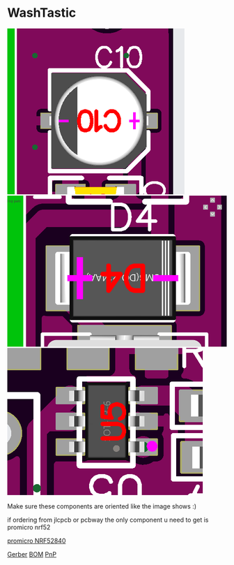 # WashTastic

![capacitor orientation](./capacitor_orientation.png)
![diode orientation](./diode_orientation.png)
![ic orientation](./ic_orientation.png)

Make sure these components are oriented like the image shows :)

if ordering from jlcpcb or pcbway the only component u need to get is promicro nrf52

[promicro NRF52840](https://vi.aliexpress.com/item/1005007040333351.html)


[Gerber](./Gerber_1W-meshtastic-node_PCB_1W-meshtastic-node_V0.1.zip)
[BOM](./BOM_1W-meshtastic-node_V0.1.csvBOM_1W-meshtastic-node_V0.1.csv)
[PnP](./PickAndPlace_PCB_1W-meshtastic-node_V0.1.csv)